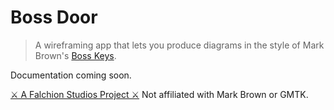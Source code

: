 # Boss Door
> A wireframing app that lets you produce diagrams in the style of Mark Brown's [Boss Keys](https://www.patreon.com/posts/how-my-boss-key-13801754).

Documentation coming soon.

[⚔ A Falchion Studios Project ⚔](https://falchionstudios.com/)
Not affiliated with Mark Brown or GMTK. 